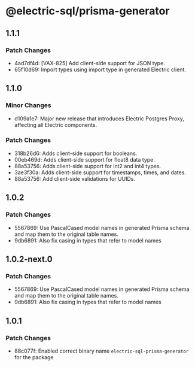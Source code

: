 # @electric-sql/prisma-generator

## 1.1.1

### Patch Changes

- 4ad7df4d: [VAX-825] Add client-side support for JSON type.
- 65f10d69: Import types using import type in generated Electric client.

## 1.1.0

### Minor Changes

- d109a1e7: Major new release that introduces Electric Postgres Proxy, affecting all Electric components.

### Patch Changes

- 318b26d6: Adds client-side support for booleans.
- 00eb469d: Adds client-side support for float8 data type.
- 88a53756: Adds client-side support for int2 and int4 types.
- 3ae3f30a: Adds client-side support for timestamps, times, and dates.
- 88a53756: Add client-side validations for UUIDs.

## 1.0.2

### Patch Changes

- 5567869: Use PascalCased model names in generated Prisma schema and map them to the original table names.
- 9db6891: Also fix casing in types that refer to model names

## 1.0.2-next.0

### Patch Changes

- 5567869: Use PascalCased model names in generated Prisma schema and map them to the original table names.
- 9db6891: Also fix casing in types that refer to model names

## 1.0.1

### Patch Changes

- 88c077f: Enabled correct binary name `electric-sql-prisma-generator` for the package
